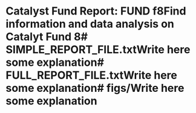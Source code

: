 # Catalyst Fund Report: FUND f8Find information and data analysis on Catalyt Fund 8# SIMPLE_REPORT_FILE.txtWrite here some explanation# FULL_REPORT_FILE.txtWrite here some explanation# figs/Write here some explanation